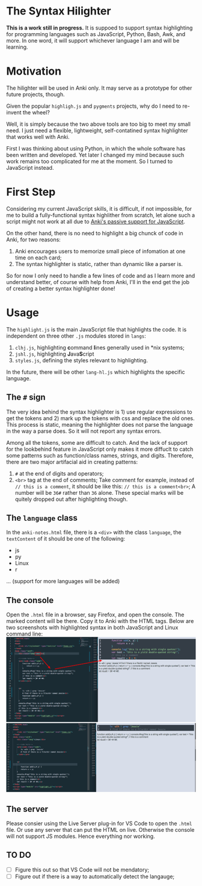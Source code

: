 # The Syntax Hilighter
**This is a work still in progress.** It is suppoed to support syntax highlighting for programming languages such as JavaScript, Python, Bash, Awk, and more. In one word, it will support whichever language I am and will be learning.

# Motivation
The hilighter will be used in Anki only. It may serve as a prototype for other future projects, though.

Given the popular `highligh.js` and `pygments` projects, why do I need to re-invent the wheel?

Well, it is simply because the two above tools are too big to meet my small need. I just need a flexible, lightweight, self-contatined syntax highlighter that works well with Anki.

First I was thinking about using Python, in which the whole software has been written and developed. Yet later I changed my mind because such work remains too complicated for me at the moment. So I turned to JavaScript instead.

# First Step
Considering my current JavaScript skills, it is difficult, if not impossible, for me to build a fully-functional syntax highlither from scratch, let alone such a script might not work at all due to [Anki's passive support for JavaScript](https://apps.ankiweb.net/docs/manual.html#javascript).

On the other hand, there is no need to highlight a big chunck of code in Anki, for two reasons:
1. Anki encourages users to memorize small piece of infomation at one time on each card;
2. The syntax highlighter is static, rather than dynamic like a parser is.

So for now I only need to handle a few lines of code and as I learn more and understand better, of course with help from Anki, I'll in the end get the job of creating a better syntax highlighter done!

# Usage
The `highlight.js` is the main JavaScript file that highlights the code. It is independent on three other `.js` modules stored in `langs`:
1. `clhj.js`, highlighting **c**ommand **l**ines generally used in *nix systems;
2. `jshl.js`, highlighting **J**ava**S**cript
3. `styles.js`, defining the styles relevant to highlighting.

In the future, there will be other `lang-hl.js` which highlights the specific language. 

## The `#` sign
The very idea behind the syntax highlighter is 1) use regular expressions to get the tokens and 2) mark up the tokens with css and replace the old ones. This process is static, meaning the highlighter does not parse the language in the way a parse does. So it will not report any syntax errors. 

Among all the tokens, some are difficult to catch. And the lack of support for the lookbehind feature in JavaScript only makes it more diffuclt to catch some patterns such as function/class names, strings, and digits. Therefore, there are two major artifacial aid in creating patterns:
1. `#` at the end of digits and operators;
2. `<br>` tag at the end of comments;
Take comment for example, instead of `// this is a comment`, it should be like this: `// this is a comment<br>`; A number will be `36#` rather than `36` alone. These special marks will be quitely dropped out after highlighting though.

## The `language` class
In the `anki-notes.html` file, there is a `<div>` with the class `language`, the `textContent` of it should be one of the following:
- js
- py
- Linux
- r

...
(support for more languages will be added)

## The console
Open the `.html` file in a browser, say Firefox, and open the console. The marked content will be there. Copy it to Anki with the HTML tags.
Below are two screenshots with highlighted syntax in both JavaScript and Linux command line:
![js](https://github.com/Linerre/Jessie/blob/dev/highlighters/images/js.jpg)
![cm](https://github.com/Linerre/Jessie/blob/dev/highlighters/images/Linux.jpg)

## The server
Please consier using the Live Server plug-in for VS Code to open the `.html` file. Or use any server that can put the HTML on live. Otherwise the console will not support JS modules. Hence everything nor working.

## TO DO
- [ ] Figure this out so that VS Code will not be mendatory;
- [ ] Figure out if there is a way to automatically detect the langauge;